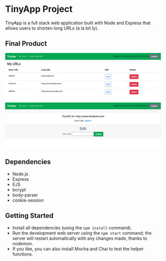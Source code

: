 # TinyApp Project

TinyApp is a full stack web application built with Node and Express that allows users to shorten long URLs (à la bit.ly).

## Final Product

!["Screenshot of the full URL database"](https://github.com/stephkri/tinyapp/blob/master/urls-page.png)
!["Screenshot of a URL's individual page"](https://github.com/stephkri/tinyapp/blob/master/single-page.png)

## Dependencies

- Node.js
- Express
- EJS
- bcrypt
- body-parser
- cookie-session

## Getting Started

- Install all dependencies (using the `npm install` command).
- Run the development web server using the `npm start` command; the server will restart automatically with any changes made, thanks to nodemon.
- If you like, you can also install Mocha and Chai to test the helper functions.